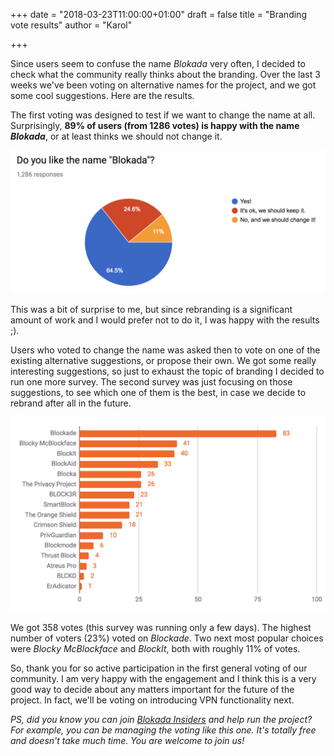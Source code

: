 +++
date = "2018-03-23T11:00:00+01:00"
draft = false
title = "Branding vote results"
author = "Karol"

+++

Since users seem to confuse the name _Blokada_ very often, I decided to check what the community really thinks about the branding. Over the last 3 weeks we've been voting on alternative names for the project, and we got some cool suggestions. Here are the results.

The first voting was designed to test if we want to change the name at all. Surprisingly, **89% of users (from 1286 votes) is happy with the name _Blokada_**, or at least thinks we should not change it.

![Branding vote 1](/img/branding_1.png)

This was a bit of surprise to me, but since rebranding is a significant amount of work and I would prefer not to do it, I was happy with the results ;).

Users who voted to change the name was asked then to vote on one of the existing alternative suggestions, or propose their own. We got some really interesting suggestions, so just to exhaust the topic of branding I decided to run one more survey. The second survey was just focusing on those suggestions, to see which one of them is the best, in case we decide to rebrand after all in the future.

![Branding vote 2](/img/branding_2.png)

We got 358 votes (this survey was running only a few days). The highest number of voters (23%) voted on _Blockade_. Two next most popular choices were _Blocky McBlockface_ and _BlockIt_, both with roughly 11% of votes.

So, thank you for so active participation in the first general voting of our community. I am very happy with the engagement and I think this is a very good way to decide about any matters important for the future of the project. In fact, we'll be voting on introducing VPN functionality next.

*PS, did you know you can join [Blokada Insiders](http://go.blokada.org/blog_insiders) and help run the project? For example, you can be managing the voting like this one. It's totally free and doesn't take much time. You are welcome to join us!*
